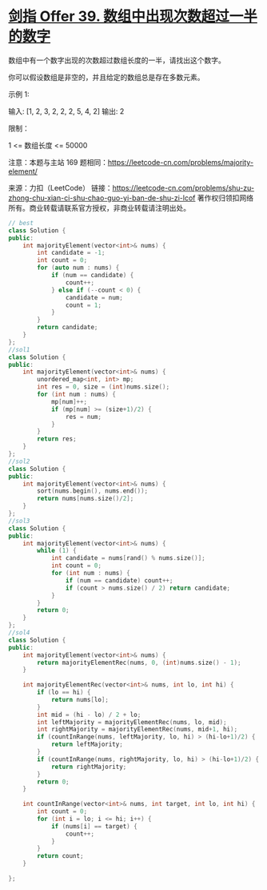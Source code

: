 # [剑指 Offer 39. 数组中出现次数超过一半的数字](https://leetcode-cn.com/problems/shu-zu-zhong-chu-xian-ci-shu-chao-guo-yi-ban-de-shu-zi-lcof/)

数组中有一个数字出现的次数超过数组长度的一半，请找出这个数字。

 

你可以假设数组是非空的，并且给定的数组总是存在多数元素。

 

示例 1:

输入: [1, 2, 3, 2, 2, 2, 5, 4, 2]
输出: 2


限制：

1 <= 数组长度 <= 50000

 

注意：本题与主站 169 题相同：https://leetcode-cn.com/problems/majority-element/

来源：力扣（LeetCode）
链接：https://leetcode-cn.com/problems/shu-zu-zhong-chu-xian-ci-shu-chao-guo-yi-ban-de-shu-zi-lcof
著作权归领扣网络所有。商业转载请联系官方授权，非商业转载请注明出处。

```c++
// best
class Solution {
public:
    int majorityElement(vector<int>& nums) {
        int candidate = -1;
        int count = 0;
        for (auto num : nums) {
            if (num == candidate) {
                count++;
            } else if (--count < 0) {
                candidate = num;
                count = 1;
            }
        }
        return candidate;
    }
};
//sol1
class Solution {
public:
    int majorityElement(vector<int>& nums) {
        unordered_map<int, int> mp;
        int res = 0, size = (int)nums.size();
        for (int num : nums) {
            mp[num]++;
            if (mp[num] >= (size+1)/2) {
                res = num;
            }
        }
        return res;
    }
};
//sol2
class Solution {
public:
    int majorityElement(vector<int>& nums) {
        sort(nums.begin(), nums.end());
        return nums[nums.size()/2];
    }
};
//sol3
class Solution {
public:
    int majorityElement(vector<int>& nums) {
        while (1) {
            int candidate = nums[rand() % nums.size()];
            int count = 0;
            for (int num : nums) {
                if (num == candidate) count++;
                if (count > nums.size() / 2) return candidate;
            }
        }
        return 0;
    }
};
//sol4
class Solution {
public:
    int majorityElement(vector<int>& nums) {
        return majorityElementRec(nums, 0, (int)nums.size() - 1);
    }
    
    int majorityElementRec(vector<int>& nums, int lo, int hi) {
        if (lo == hi) {
            return nums[lo];
        }
        int mid = (hi - lo) / 2 + lo;
        int leftMajority = majorityElementRec(nums, lo, mid);
        int rightMajority = majorityElementRec(nums, mid+1, hi);
        if (countInRange(nums, leftMajority, lo, hi) > (hi-lo+1)/2) {
            return leftMajority;
        }
        if (countInRange(nums, rightMajority, lo, hi) > (hi-lo+1)/2) {
            return rightMajority;
        }
        return 0;
    }
    
    int countInRange(vector<int>& nums, int target, int lo, int hi) {
        int count = 0;
        for (int i = lo; i <= hi; i++) {
            if (nums[i] == target) {
                count++;
            }
        }
        return count;
    }
    
};
```

